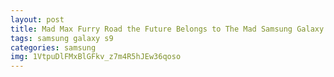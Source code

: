```yaml
---
layout: post
title: Mad Max Furry Road the Future Belongs to The Mad Samsung Galaxy S9 Case
tags: samsung galaxy s9
categories: samsung
img: 1VtpuDlFMxBlGFkv_z7m4R5hJEw36qoso
---
```

